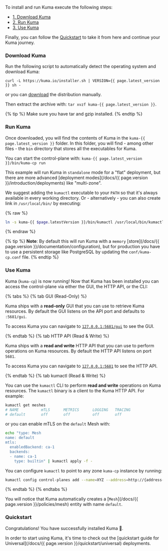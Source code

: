 To install and run Kuma execute the following steps:

* [1. Download Kuma](#download-kuma)
* [2. Run Kuma](#run-kuma)
* [3. Use Kuma](#use-kuma)

Finally, you can follow the [Quickstart](#quickstart) to take it from here and continue your Kuma journey.

### Download Kuma

Run the following script to automatically detect the operating system and download Kuma:

<div class="language-sh">
<pre><code>curl -L https://kuma.io/installer.sh | VERSION={{ page.latest_version }} sh -</code></pre>
</div>

or you can <a href="https://download.konghq.com/mesh-alpine/kuma-{{ page.latest_version }}-{{ page.os }}-{{ page.arch }}.tar.gz">download</a> the distribution manually.

Then extract the archive with: `tar xvzf kuma-{{ page.latest_version }}`.

{% tip %}
Make sure you have tar and gzip installed.
{% endtip %}


### Run Kuma
Once downloaded, you will find the contents of Kuma in the `kuma-{{ page.latest_version }}` folder. In this folder, you will find - among other files - the `bin` directory that stores all the executables for Kuma.

You can start the control-plane with: `kuma-{{ page.latest_version }}/bin/kuma-cp run`

This example will run Kuma in `standalone` mode for a "flat" deployment, but there are more advanced [deployment modes](/docs/{{ page.version }}/introduction/deployments) like "multi-zone".

We suggest adding the `kumactl` executable to your `PATH` so that it's always available in every working directory. Or - alternatively - you can also create link in `/usr/local/bin/` by executing:

{% raw %}
```sh
ln -s kuma-{{ $page.latestVersion }}/bin/kumactl /usr/local/bin/kumactl
```
{% endraw %}

{% tip %}
**Note**: By default this will run Kuma with a `memory` [store](/docs/{{ page.version }}/documentation/configuration), but for production you have to use a persistent storage like PostgreSQL by updating the `conf/kuma-cp.conf` file.
{% endtip %}

### Use Kuma

Kuma (`kuma-cp`) is now running! Now that Kuma has been installed you can access the control-plane via either the GUI, the HTTP API, or the CLI:

{% tabs %}
{% tab GUI (Read-Only) %}

Kuma ships with a **read-only** GUI that you can use to retrieve Kuma resources. By default the GUI listens on the API port and defaults to `:5681/gui`.

To access Kuma you can navigate to [`127.0.0.1:5681/gui`](http://127.0.0.1:5681/gui) to see the GUI.

{% endtab %}
{% tab HTTP API (Read & Write) %}

Kuma ships with a **read and write** HTTP API that you can use to perform operations on Kuma resources. By default the HTTP API listens on port `5681`.

To access Kuma you can navigate to [`127.0.0.1:5681`](http://127.0.0.1:5681) to see the HTTP API.

{% endtab %}
{% tab kumactl (Read & Write) %}

You can use the `kumactl` CLI to perform **read and write** operations on Kuma resources. The `kumactl` binary is a client to the Kuma HTTP API. For example:

```sh
kumactl get meshes
# NAME          mTLS      METRICS      LOGGING   TRACING
# default       off       off          off       off
```

or you can enable mTLS on the `default` Mesh with:

```sh
echo "type: Mesh
name: default
mtls:
  enabledBackend: ca-1
  backends:
  - name: ca-1
    type: builtin" | kumactl apply -f -
```

You can configure `kumactl` to point to any zone `kuma-cp` instance by running:

```sh
kumactl config control-planes add --name=XYZ --address=http://{address-to-kuma}:5681
```
{% endtab %}
{% endtabs %}

You will notice that Kuma automatically creates a [`Mesh`](/docs/{{ page.version }}/policies/mesh) entity with name `default`.

### Quickstart

Congratulations! You have successfully installed Kuma 🚀.

In order to start using Kuma, it's time to check out the [quickstart guide for Universal](/docs/{{ page.version }}/quickstart/universal) deployments.
